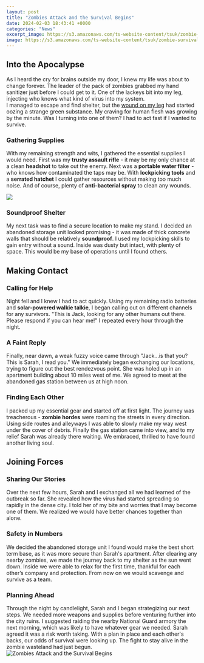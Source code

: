 ```yaml
---
layout: post
title: "Zombies Attack and the Survival Begins"
date: 2024-02-03 18:43:41 +0000
categories: "News"
excerpt_image: https://s3.amazonaws.com/ts-website-content/tsuk/zombie-survival-checklist-mobile.png
image: https://s3.amazonaws.com/ts-website-content/tsuk/zombie-survival-checklist-mobile.png
---
```


## Into the Apocalypse
As I heard the cry for brains outside my door, I knew my life was about to change forever. The leader of the pack of zombies grabbed my hand sanitizer just before I could get to it. One of the lackeys bit into my leg, injecting who knows what kind of virus into my system.   
I managed to escape and find shelter, but the [wound on my leg](https://fistore.mysenprints.com/collection/adkinson) had started oozing a strange green substance. My craving for human flesh was growing by the minute. Was I turning into one of them? I had to act fast if I wanted to survive.
### Gathering Supplies
With my remaining strength and wits, I gathered the essential supplies I would need. First was my **trusty assault rifle** - it may be my only chance at a clean **headshot** to take out the enemy. Next was a **portable water filter** - who knows how contaminated the taps may be. With **lockpicking tools** and a **serrated hatchet** I could gather resources without making too much noise. And of course, plenty of **anti-bacterial spray** to clean any wounds.  

![](https://4.bp.blogspot.com/_oHWM4936Or0/TLzgXoz3C4I/AAAAAAAAADI/LiB04ajwHo4/s1600/1268435276429.jpg)
### Soundproof Shelter
My next task was to find a secure location to make my stand. I decided an abandoned storage unit looked promising - it was made of thick concrete walls that should be relatively **soundproof**. I used my lockpicking skills to gain entry without a sound. Inside was dusty but intact, with plenty of space. This would be my base of operations until I found others.
## Making Contact 
### Calling for Help 
Night fell and I knew I had to act quickly. Using my remaining radio batteries and **solar-powered walkie talkie**, I began calling out on different channels for any survivors. "This is Jack, looking for any other humans out there. Please respond if you can hear me!" I repeated every hour through the night. 
### A Faint Reply
Finally, near dawn, a weak fuzzy voice came through "Jack...is that you? This is Sarah, I read you." We immediately began exchanging our locations, trying to figure out the best rendezvous point. She was holed up in an apartment building about 10 miles west of me. We agreed to meet at the abandoned gas station between us at high noon.
### Finding Each Other 
I packed up my essential gear and started off at first light. The journey was treacherous - **zombie hordes** were roaming the streets in every direction. Using side routes and alleyways I was able to slowly make my way west under the cover of debris. Finally the gas station came into view, and to my relief Sarah was already there waiting. We embraced, thrilled to have found another living soul.
## Joining Forces
### Sharing Our Stories
Over the next few hours, Sarah and I exchanged all we had learned of the outbreak so far. She revealed how the virus had started spreading so rapidly in the dense city. I told her of my bite and worries that I may become one of them. We realized we would have better chances together than alone. 
### Safety in Numbers 
We decided the abandoned storage unit I found would make the best short term base, as it was more secure than Sarah's apartment. After clearing any nearby zombies, we made the journey back to my shelter as the sun went down. Inside we were able to relax for the first time, thankful for each other’s company and protection. From now on we would scavenge and survive as a team.
### Planning Ahead 
Through the night by candlelight, Sarah and I began strategizing our next steps. We needed more weapons and supplies before venturing further into the city ruins. I suggested raiding the nearby National Guard armory the next morning, which was likely to have whatever gear we needed. Sarah agreed it was a risk worth taking. With a plan in place and each other's backs, our odds of survival were looking up. The fight to stay alive in the zombie wasteland had just begun.
![Zombies Attack and the Survival Begins](https://s3.amazonaws.com/ts-website-content/tsuk/zombie-survival-checklist-mobile.png)